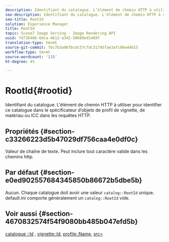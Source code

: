 ```yaml
---
description: Identifiant du catalogue. L’élément de chemin HTTP à utiliser pour identifier ce catalogue dans le spécificateur d’objets de profil de vignette, de matériau ou ICC dans les requêtes HTTP.
seo-description: Identifiant du catalogue. L’élément de chemin HTTP à utiliser pour identifier ce catalogue dans le spécificateur d’objets de profil de vignette, de matériau ou ICC dans les requêtes HTTP.
seo-title: RootId
solution: Experience Manager
title: RootId
topic: Scene7 Image Serving - Image Rendering API
uuid: fd726466-6dca-4612-a342-50689ed1469f
translation-type: tm+mt
source-git-commit: 7bc7b3a86fbcdc57cfdc31745fae3afc06e44b15
workflow-type: tm+mt
source-wordcount: '115'
ht-degree: 4%

---
```



# RootId{#rootid}

Identifiant du catalogue. L’élément de chemin HTTP à utiliser pour identifier ce catalogue dans le spécificateur d’objets de profil de vignette, de matériau ou ICC dans les requêtes HTTP.

## Propriétés {#section-c33266223d5b47029df756caa4e0df0c}

Valeur de chaîne de texte. Peut inclure tout caractère valide dans les chemins http.

## Par défaut {#section-e0ed902557684345850b86672b5dbe5b}

Aucun. Chaque catalogue doit avoir une valeur `catalog::RootId` unique. default.ini comporte généralement un `catalog::RootId` vide.

## Voir aussi {#section-4670832574f54f9080bb485b047efd5b}

[catalogue ::Id](../../../../../ir-api/material-cat/image-rendering-api-ref/c-ir-material-catalog/c-ir-material-data-reference/r-ir-id.md#reference-cba2a53a952e403fb57a4e8569f9cf85) ,  [vignette::Id](../../../../../ir-api/material-cat/image-rendering-api-ref/c-ir-material-catalog/c-ir-vignette-map-reference/r-ir-id-vignette.md#reference-2a7ba758924b4757b3234942304db7fd),  [profile::Name](../../../../../ir-api/material-cat/image-rendering-api-ref/c-ir-material-catalog/c-ir-macro-definition-reference/r-ir-name.md#reference-63b663d2052545ffab030a23e7060b1e),  [src=](../../../../../ir-api/http-protocol/image-rendering-api-ref/c-ir-http-protocol-ref/c-ir-http-protocol-command-reference/r-ir-src.md#reference-62c98abad22149d68d405ed6aaff8272)

